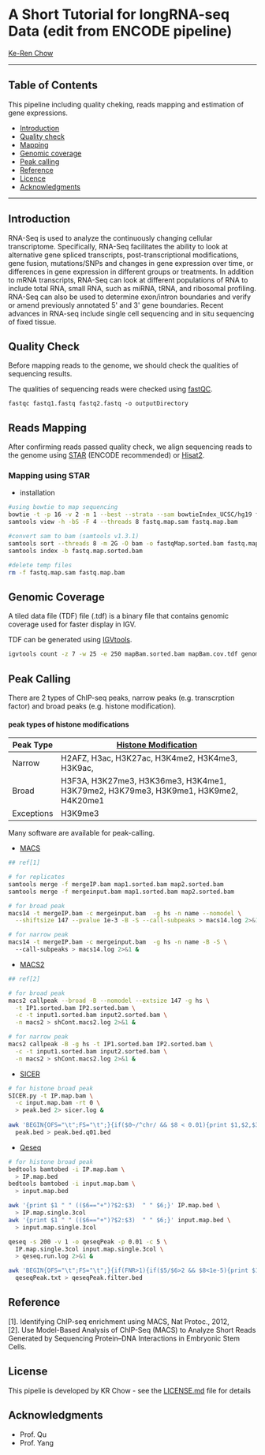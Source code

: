 # A Short Tutorial for longRNA-seq Data (edit from ENCODE pipeline)

[Ke-Ren Chow](https://github.com/KR-Chow/)

* * *

## Table of Contents
This pipeline including quality cheking, reads mapping and estimation of gene expressions.

* [Introduction](#intro)
* [Quality check](#quality)
* [Mapping](#mapping)
* [Genomic coverage](#coverage)
* [Peak calling](#peakCalling)
* [Reference](#ref)
* [Licence](#licence)
* [Acknowledgments](#acknowledgments)
* * *

## <a name="intro"></a> Introduction
RNA-Seq is used to analyze the continuously changing cellular transcriptome. 
Specifically, RNA-Seq facilitates the ability to look at alternative gene spliced transcripts, 
post-transcriptional modifications, gene fusion, mutations/SNPs and changes in gene expression over time, 
or differences in gene expression in different groups or treatments. In addition to mRNA transcripts, 
RNA-Seq can look at different populations of RNA to include total RNA, small RNA, such as miRNA, tRNA, 
and ribosomal profiling. RNA-Seq can also be used to determine exon/intron boundaries and verify or amend previously
annotated 5' and 3' gene boundaries. Recent advances in RNA-seq include single cell sequencing and in situ sequencing of fixed tissue.

## <a name="quality"></a> Quality Check

Before mapping reads to the genome, we should check the qualities of sequencing results. 

The qualities of sequencing reads were checked using [fastQC](https://www.bioinformatics.babraham.ac.uk/projects/fastqc/).

```
fastqc fastq1.fastq fastq2.fastq -o outputDirectory
```

## <a name="mapping"></a> Reads Mapping 

After confirming reads passed quality check, we align sequencing reads to the genome using [STAR](https://github.com/alexdobin/STAR) (ENCODE recommended) or [Hisat2](http://bowtie-bio.sourceforge.net/index.shtml).

### Mapping using STAR
* installation

```bash
#using bowtie to map sequencing
bowtie -t -p 16 -v 2 -m 1 --best --strata --sam bowtieIndex_UCSC/hg19 fastq.map.sam
samtools view -h -bS -F 4 --threads 8 fastq.map.sam fastq.map.bam

#convert sam to bam (samtools v1.3.1)
samtools sort --threads 8 -m 2G -O bam -o fastqMap.sorted.bam fastq.map.bam
samtools index -b fastq.map.sorted.bam

#delete temp files
rm -f fastq.map.sam fastq.map.bam
```

## <a name="coverage"></a> Genomic Coverage

A tiled data file (TDF) file (.tdf) is a binary file that contains genomic coverage used for faster display in IGV.

TDF can be generated using  [IGVtools](https://software.broadinstitute.org/software/igv/igvtools).

```bash
igvtools count -z 7 -w 25 -e 250 mapBam.sorted.bam mapBam.cov.tdf genome.chrom.sizes > /dev/null 2>
```

## <a name="peakCalling"></a> Peak Calling

There are 2 types of ChIP-seq peaks, narrow peaks (e.g. transcrption factor) and broad peaks (e.g. histone modification).


#### peak types of histone modifications

Peak Type | [Histone Modification](https://www.encodeproject.org/chip-seq/histone/)
----------- | ----------
Narrow      | H2AFZ, H3ac, H3K27ac, H3K4me2, H3K4me3, H3K9ac, 
Broad       | H3F3A, H3K27me3, H3K36me3, H3K4me1, H3K79me2, H3K79me3, H3K9me1, H3K9me2, H4K20me1
Exceptions  | H3K9me3

Many software are available for peak-calling.
* [MACS](http://liulab.dfci.harvard.edu/MACS/)

```bash
## ref[1]

# for replicates
samtools merge -f mergeIP.bam map1.sorted.bam map2.sorted.bam
samtools merge -f mergeinput.bam map1.sorted.bam map2.sorted.bam

# for broad peak
macs14 -t mergeIP.bam -c mergeinput.bam  -g hs -n name --nomodel \
  --shiftsize 147 --pvalue 1e-3 -B -S --call-subpeaks > macs14.log 2>&1 &

# for narrow peak
macs14 -t mergeIP.bam -c mergeinput.bam  -g hs -n name -B -S \ 
  --call-subpeaks > macs14.log 2>&1 &

```

* [MACS2](https://github.com/taoliu/MACS)

```bash
## ref[2]

# for broad peak
macs2 callpeak --broad -B --nomodel --extsize 147 -g hs \
  -t IP1.sorted.bam IP2.sorted.bam \
  -c -t input1.sorted.bam input2.sorted.bam \
  -n macs2 > shCont.macs2.log 2>&1 &

# for narrow peak
macs2 callpeak -B -g hs -t IP1.sorted.bam IP2.sorted.bam \
  -c -t input1.sorted.bam input2.sorted.bam \
  -n macs2 > shCont.macs2.log 2>&1 &

```

* [SICER](https://github.com/dariober/SICERpy)
```bash
# for histone broad peak
SICER.py -t IP.map.bam \
  -c input.map.bam -rt 0 \
  > peak.bed 2> sicer.log &
  
awk 'BEGIN{OFS="\t";FS="\t";}{if($0~/^chr/ && $8 < 0.01){print $1,$2,$3;}}' \
  peak.bed > peak.bed.q01.bed

```

* [Qeseq](https://sourceforge.net/projects/klugerlab/files/qeseq/v0.2.2/)
```bash
# for histone broad peak
bedtools bamtobed -i IP.map.bam \
  > IP.map.bed
bedtools bamtobed -i input.map.bam \
  > input.map.bed

awk '{print $1 " " (($6=="+")?$2:$3)  " " $6;}' IP.map.bed \
  > IP.map.single.3col
awk '{print $1 " " (($6=="+")?$2:$3)  " " $6;}' input.map.bed \
  > input.map.single.3col

qeseq -s 200 -v 1 -o qeseqPeak -p 0.01 -c 5 \
  IP.map.single.3col input.map.single.3col \
  > qeseq.run.log 2>&1 &

awk 'BEGIN{OFS="\t";FS="\t";}{if(FNR>1){if($5/$6>2 && $8<1e-5){print $1,$2-1,$3}}}' \
  qeseqPeak.txt > qeseqPeak.filter.bed

```

## <a name="coverage"></a> Reference 

[1]. Identifying ChIP-seq enrichment using MACS, Nat Protoc., 2012,   
[2]. Use Model-Based Analysis of ChIP-Seq (MACS) to Analyze Short Reads Generated by Sequencing Protein–DNA Interactions in Embryonic Stem Cells.


## <a name="license"></a> License

This pipelie is developed by KR Chow - see the [LICENSE.md](LICENSE.md) file for details

## <a name="acknowledgments"></a> Acknowledgments 

* Prof. Qu
* Prof. Yang
